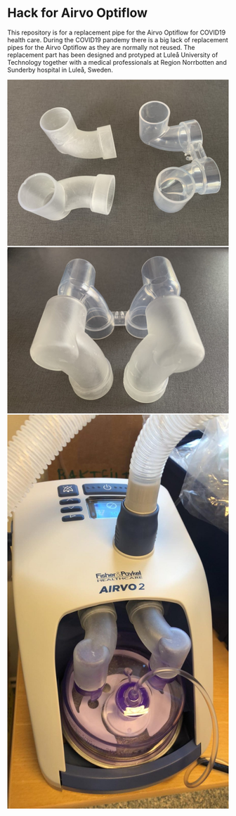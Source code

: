 # Hack for Airvo Optiflow

This repository is for a replacement pipe for the Airvo Optiflow for COVID19 health care. During the COVID19 pandemy there is a big lack of replacement pipes for the Airvo Optiflow as they are normally not reused. The replacement part has been designed and protyped at Luleå University of Technology together with a medical professionals at Region Norrbotten and Sunderby hospital in Luleå, Sweden. 

![](https://github.com/peterparnes/HackAirvoOptiflow/blob/master/photos/Airvo1.jpeg)
![](https://github.com/peterparnes/HackAirvoOptiflow/blob/master/photos/Airvo2.jpeg)
![](https://github.com/peterparnes/HackAirvoOptiflow/blob/master/photos/Airvo3.jpeg)
